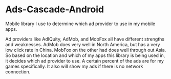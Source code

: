 # Ads-Cascade-Android
Mobile library I use to determine which ad provider to use in my mobile apps.

Ad providers like AdIQuity, AdMob, and MobFox all have different strengths and weaknesses. AdMob does very well in North America, but has a very low click rate in China. MobFox on the other had does well through out Asia. So based on the location and which of my apps this library is being used in, it decides which ad provider to use. A certain percent of the ads are for my games specifically. It also will show my ads if there is no network connection.  
